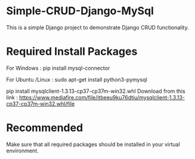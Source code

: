 # Simple-CRUD-Django-MySql
This is a simple Django project to demonstrate Django CRUD functionality.

# Required Install Packages

For Windows : pip install mysql-connector

For Ubuntu /Linux : sudo apt-get install python3-pymysql

pip install mysqlclient-1.3.13-cp37-cp37m-win32.whl
Download from this link : https://www.mediafire.com/file/itbeeu9ku76dtiu/mysqlclient-1.3.13-cp37-cp37m-win32.whl/file

# Recommended
Make sure that all required packages should be installed in your virtual environment.
